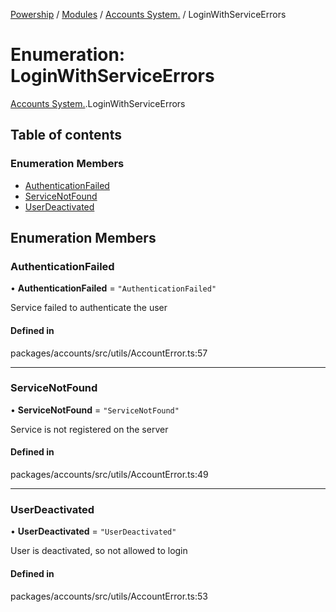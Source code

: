 [Powership](../README.md) / [Modules](../modules.md) / [Accounts System.](../modules/Accounts_System_.md) / LoginWithServiceErrors

# Enumeration: LoginWithServiceErrors

[Accounts System.](../modules/Accounts_System_.md).LoginWithServiceErrors

## Table of contents

### Enumeration Members

- [AuthenticationFailed](Accounts_System_.LoginWithServiceErrors.md#authenticationfailed)
- [ServiceNotFound](Accounts_System_.LoginWithServiceErrors.md#servicenotfound)
- [UserDeactivated](Accounts_System_.LoginWithServiceErrors.md#userdeactivated)

## Enumeration Members

### AuthenticationFailed

• **AuthenticationFailed** = ``"AuthenticationFailed"``

Service failed to authenticate the user

#### Defined in

packages/accounts/src/utils/AccountError.ts:57

___

### ServiceNotFound

• **ServiceNotFound** = ``"ServiceNotFound"``

Service is not registered on the server

#### Defined in

packages/accounts/src/utils/AccountError.ts:49

___

### UserDeactivated

• **UserDeactivated** = ``"UserDeactivated"``

User is deactivated, so not allowed to login

#### Defined in

packages/accounts/src/utils/AccountError.ts:53
